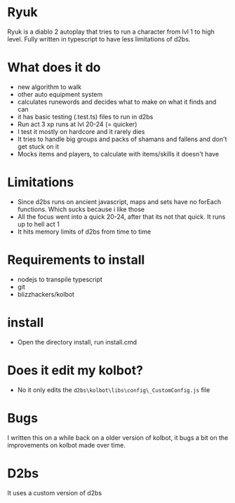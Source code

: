 # Ryuk

Ryuk is a diablo 2 autoplay that tries to run a character from lvl 1 to high level. Fully written in typescript to have
less limitations of d2bs.

# What does it do

- new algorithm to walk
- other auto equipment system
- calculates runewords and decides what to make on what it finds and can
- it has basic testing (.test.ts) files to run in d2bs
- Run act 3 xp runs at lvl 20-24 (= quicker)
- I test it mostly on hardcore and it rarely dies
- It tries to handle big groups and packs of shamans and fallens and don't get stuck on it
- Mocks items and players, to calculate with items/skills it doesn't have

# Limitations

- Since d2bs runs on ancient javascript, maps and sets have no forEach functions. Which sucks because i like those
- All the focus went into a quick 20-24, after that its not that quick. It runs up to hell act 1
- It hits memory limits of d2bs from time to time

# Requirements to install

- nodejs to transpile typescript
- git
- blizzhackers/kolbot

# install

- Open the directory install, run install.cmd

# Does it edit my kolbot?

- No it only edits the `d2bs\kolbot\libs\config\_CustomConfig.js` file

# Bugs

I written this on a while back on a older version of kolbot, it bugs a bit on the improvements on kolbot made over time.

# D2bs

It uses a custom version of d2bs